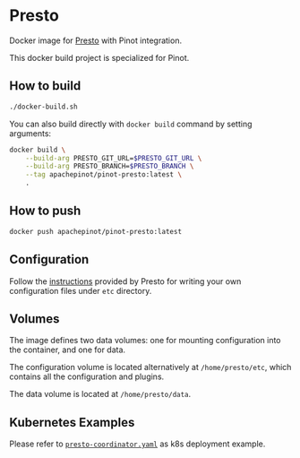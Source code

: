<!--

    Licensed to the Apache Software Foundation (ASF) under one
    or more contributor license agreements.  See the NOTICE file
    distributed with this work for additional information
    regarding copyright ownership.  The ASF licenses this file
    to you under the Apache License, Version 2.0 (the
    "License"); you may not use this file except in compliance
    with the License.  You may obtain a copy of the License at

      http://www.apache.org/licenses/LICENSE-2.0

    Unless required by applicable law or agreed to in writing,
    software distributed under the License is distributed on an
    "AS IS" BASIS, WITHOUT WARRANTIES OR CONDITIONS OF ANY
    KIND, either express or implied.  See the License for the
    specific language governing permissions and limitations
    under the License.

-->

# Presto

Docker image for [Presto](https://github.com/prestodb/presto) with Pinot integration.

This docker build project is specialized for Pinot.

## How to build

```bash
./docker-build.sh
```

You can also build directly with `docker build` command by setting arguments:
```bash
docker build \
	--build-arg PRESTO_GIT_URL=$PRESTO_GIT_URL \
	--build-arg PRESTO_BRANCH=$PRESTO_BRANCH \
	--tag apachepinot/pinot-presto:latest \
	.
```
## How to push

```bash
docker push apachepinot/pinot-presto:latest
```

## Configuration

Follow the [instructions](https://prestodb.io/docs/current/installation/deployment.html) provided by Presto for writing your own configuration files under `etc` directory.

## Volumes

The image defines two data volumes: one for mounting configuration into the container, and one for data.

The configuration volume is located alternatively at `/home/presto/etc`, which contains all the configuration and plugins.

The data volume is located at `/home/presto/data`.

## Kubernetes Examples

Please refer to [`presto-coordinator.yaml`](../../../kubernetes/examples/helm/prest-coordinator.yaml) as k8s deployment example.
